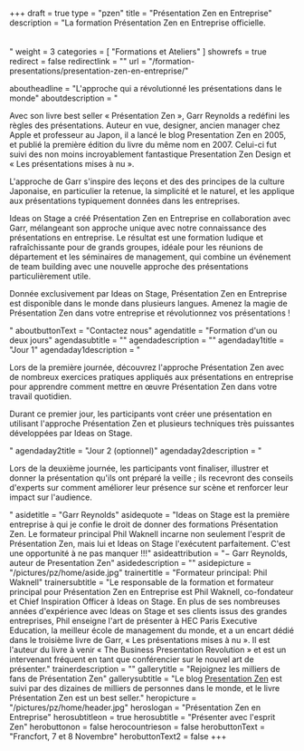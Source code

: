 +++
draft		= true
type		= "pzen"
title		= "Présentation Zen en Entreprise"
description = "La formation Présentation Zen en Entreprise officielle.<br><br><br>"
weight		= 3
categories	= [ "Formations et Ateliers" ]
showrefs	= true
redirect	= false
redirectlink = ""
url 		= "/formation-presentations/presentation-zen-en-entreprise/"

aboutheadline    = "L'approche qui a révolutionné les présentations dans le monde"
aboutdescription = "<p>Avec son livre best seller « Présentation Zen », Garr Reynolds a redéfini les règles des présentations. Auteur en vue, designer, ancien manager chez Apple et professeur au Japon, il a lancé le blog Presentation Zen en 2005, et publié la première édition du livre du même nom en 2007. Celui-ci fut suivi des non moins incroyablement fantastique Presentation Zen Design et « Les présentations mises à nu ».</p><p>L'approche de Garr s'inspire des leçons et des des principes de la culture Japonaise, en particulier la retenue, la simplicité et le naturel, et les applique aux présentations typiquement données dans les entreprises.</p><p>Ideas on Stage a créé Présentation Zen en Entreprise en collaboration avec Garr, mélangeant son approche unique avec notre connaissance des présentations en entreprise. Le résultat est une formation ludique et rafraîchissante pour de grands groupes, idéale pour les réunions de département et les séminaires de management, qui combine un événement de team building avec une nouvelle approche des présentations particulièrement utile.</p><p>Donnée exclusivement par Ideas on Stage, Présentation Zen en Entreprise est disponible dans le monde dans plusieurs langues. Amenez la magie de Présentation Zen dans votre entreprise et révolutionnez vos présentations !</p>"
aboutbuttonText  = "Contactez nous"
agendatitle    = "Formation d'un ou deux jours"
agendasubtitle = ""
agendadescription = ""
agendaday1title = "Jour 1"
agendaday1description = "<p>Lors de la première journée, découvrez l'approche Présentation Zen avec de nombreux exercices pratiques appliqués aux présentations en entreprise pour apprendre comment mettre en œuvre Présentation Zen dans votre travail quotidien.</p><p>Durant ce premier jour, les participants vont créer une présentation en utilisant l'approche Présentation Zen et plusieurs techniques très puissantes développées par Ideas on Stage.</p>"
agendaday2title = "Jour 2 (optionnel)"
agendaday2description = "<p>Lors de la deuxième journée, les participants vont finaliser, illustrer et donner la présentation qu'ils ont préparé la veille ; ils recevront des conseils d'experts sur comment améliorer leur présence sur scène et renforcer leur impact sur l'audience.</p>"
asidetitle    = "Garr Reynolds"
asidequote = "Ideas on Stage est la première entreprise à qui je confie le droit de donner des formations Présentation Zen. Le formateur principal Phil Waknell incarne non seulement l'esprit de Présentation Zen, mais lui et Ideas on Stage l'exécutent parfaitement. C'est une opportunité à ne pas manquer !!!"
asideattribution	= "− Garr Reynolds, auteur de Presentation Zen"
asidedescription = ""
asidepicture = "/pictures/pz/home/aside.jpg"
trainertitle    = "Formateur principal: Phil Waknell"
trainersubtitle = "Le responsable de la formation et formateur principal pour Présentation Zen en Entreprise est Phil Waknell, co-fondateur et Chief Inspiration Officer à Ideas on Stage. En plus de ses nombreuses années d'expérience avec Ideas on Stage et ses clients issus des grandes entreprises, Phil enseigne l'art de présenter à HEC Paris Executive Education, la meilleur école de management du monde, et a un encart dédié dans le troisième livre de Garr, « Les présentations mises à nu ». Il est l'auteur du livre à venir « The Business Presentation Revolution » et est un intervenant fréquent en tant que conférencier sur le nouvel art de présenter."
trainerdescription = ""
gallerytitle    = "Rejoignez les milliers de fans de Présentation Zen"
gallerysubtitle = "Le blog [Presentation Zen](http://www.presentationzen.com/) est suivi par des dizaines de milliers de personnes dans le monde, et le livre Présentation Zen est un best seller."
heropicture	    = "/pictures/pz/home/header.jpg"
heroslogan      = "Présentation<span class='zengray zenregular'> Zen</span><span class='zenregular'> en Entreprise</span>"
herosubtitleon  = true
herosubtitle    = "Présenter avec l'esprit Zen"
herobuttonon    = false
herocountrieson = false
herobuttonText  = "Francfort, 7 et 8 Novembre"
herobuttonText2	= false
+++
